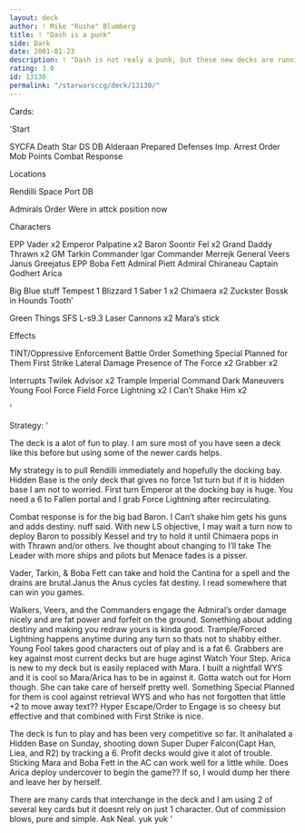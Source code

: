 ```yaml
---
layout: deck
author: ! Mike "Rushe" Blumberg
title: ! "Dash is a punk"
side: Dark
date: 2001-01-23
description: ! "Dash is not realy a punk, but these new decks are running rampant and we have to find a way to bludgeon it. It ain’t going to be easy.My deck is old school with some new trick stuff tossed in.It sets up big activation early and plays to whateve"
rating: 3.0
id: 13130
permalink: "/starwarsccg/deck/13130/"
---
```

Cards: 

'Start

SYCFA
Death Star
DS DB
Alderaan
Prepared Defenses
Imp. Arrest Order
Mob Points
Combat Response

Locations

Rendilli
Space Port DB

Admirals Order
Were in attck position now

Characters

EPP Vader x2
Emperor Palpatine x2
Baron Soontir Fel x2
Grand Daddy Thrawn x2
GM Tarkin
Commander Igar
Commander Merrejk
General Veers
Janus Greejatus
EPP Boba Fett
Admiral Piett
Admiral Chiraneau
Captain Godhert
Arica

Big Blue stuff
Tempest 1
Blizzard 1
Saber 1 x2
Chimaera x2
Zuckster
Bossk in Hounds Tooth’

Green Things
SFS L-s9.3 Laser Cannons x2
Mara’s stick

Effects

TINT/Oppressive Enforcement
Battle Order
Something Special Planned for Them
First Strike
Lateral Damage
Presence of The Force x2
Grabber x2

Interrupts
Twilek Advisor x2
Trample
Imperial Command
Dark Maneuvers
Young Fool
Force Field
Force Lightning x2
I Can’t Shake Him x2

'

Strategy: '

The deck is a alot of fun to play. I am sure most of you have seen a deck like this before but using some of the newer cards helps.

My strategy is to pull Rendilli immediately and hopefully the docking bay. Hidden Base is the only deck that gives no force 1st turn but if it is hidden base I am not to worried. First turn Emperor at the docking bay is huge. You need a 6 to Fallen portal and I grab Force Lightning after recirculating.

Combat response is for the big bad Baron. I Can’t shake him gets his guns and adds destiny. nuff said. With new LS objective, I may wait a turn now to deploy Baron to possibly Kessel and try to hold it until Chimaera pops in with Thrawn and/or others. Ive thought about changing to I’ll take The Leader with more ships and pilots but Menace fades is a pisser.

Vader, Tarkin, & Boba Fett can take and hold the Cantina for a spell and the drains are brutal.Janus the Anus cycles fat destiny. I read somewhere that can win you games.

Walkers, Veers, and the Commanders engage the Admiral’s order damage nicely and are fat power and forfeit on the ground. Something about adding destiny and making you redraw yours is kinda good.
Trample/Forced Lightning happens anytime during any turn so thats not to shabby either. Young Fool takes good characters out of play and is a fat 6. Grabbers are key against most current decks but are huge aginst Watch Your Step. Arica is new to my deck but is easily replaced with Mara. I built a nightfall WYS and it is cool so Mara/Arica has to be in against it. Gotta watch out for Horn though. She can take care of herself pretty well. Something Special Planned for them is cool against retrieval WYS and who has not forgotten that little +2 to move away text?? Hyper Escape/Order to Engage is so cheesy but effective and that combined with First Strike is nice.

The deck is fun to play and has been very competitive so far. It anihalated a Hidden Base on Sunday, shooting down Super Duper Falcon(Capt Han, Liea, and R2) by tracking a 6. Profit decks would give it alot of trouble. Sticking Mara and Boba Fett in the AC can work well for a little while. Does Arica deploy undercover to begin the game?? If so, I would dump her there and leave her by herself.

There are many cards that interchange in the deck and I am using 2 of several key cards but it doesnt rely on just 1 character. Out of commission blows, pure and simple. Ask Neal. yuk yuk '
